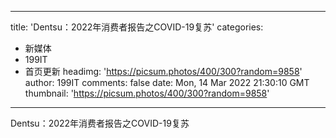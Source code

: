 
---
title: 'Dentsu：2022年消费者报告之COVID-19复苏'
categories: 
 - 新媒体
 - 199IT
 - 首页更新
headimg: 'https://picsum.photos/400/300?random=9858'
author: 199IT
comments: false
date: Mon, 14 Mar 2022 21:30:10 GMT
thumbnail: 'https://picsum.photos/400/300?random=9858'
---

<div>   
Dentsu：2022年消费者报告之COVID-19复苏  
</div>
            
